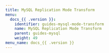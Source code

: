 ```yaml
---
title: MySQL Replication Mode Transform
menu:
  docs_{{ .version }}:
    identifier: guides-mysql-mode-transform
    name: MySQL Replication Mode Transform
    parent: guides-mysql
    weight: 49
menu_name: docs_{{ .version }}
---
```

